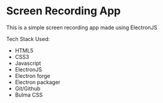 # Screen Recording App

This is a simple screen recording app made using ElectronJS

Tech Stack Used:
- HTML5
- CSS3
- Javascript
- ElectronJS
- Electron forge
- Electron packager
- Git/Github
- Bulma CSS
